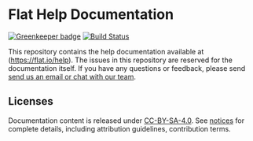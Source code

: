 # Flat Help Documentation

[![Greenkeeper badge](https://badges.greenkeeper.io/FlatIO/dev-docs.svg)](https://greenkeeper.io/)
[![Build Status](https://travis-ci.org/FlatIO/help-docs.svg?branch=master)](https://travis-ci.org/FlatIO/help-docs)

This repository contains the help documentation available at (https://flat.io/help).
The issues in this repository are reserved for the documentation itself. If you have any questions or feedback, please send [send us an email or chat with our team](https://flat.io/support).

## Licenses

Documentation content is released under [CC-BY-SA-4.0](https://creativecommons.org/licenses/by-sa/4.0/). See [notices](docs/notices.md) for complete details, including attribution guidelines, contribution terms.
